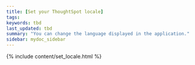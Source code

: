 ```yaml
---
title: [Set your ThoughtSpot locale]
tags:
keywords: tbd
last_updated: tbd
summary: "You can change the language displayed in the application."
sidebar: mydoc_sidebar
---
```


{% include content/set_locale.html %}
